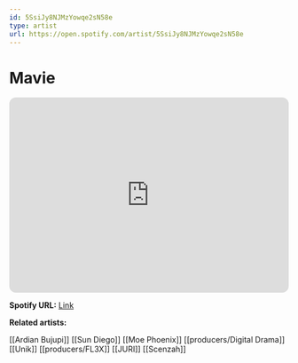 ```yaml
---
id: 5SsiJy8NJMzYowqe2sN58e
type: artist
url: https://open.spotify.com/artist/5SsiJy8NJMzYowqe2sN58e
---
```

# Mavie

<iframe style="border-radius:12px" src="https://open.spotify.com/embed/artist/5SsiJy8NJMzYowqe2sN58e" width="100%" height="352" frameBorder="0" allowfullscreen="" allow="autoplay; clipboard-write; encrypted-media; fullscreen; picture-in-picture" loading="lazy"></iframe>

**Spotify URL:** [Link](https://open.spotify.com/artist/5SsiJy8NJMzYowqe2sN58e)

**Related artists:**

[[Ardian Bujupi]]
[[Sun Diego]]
[[Moe Phoenix]]
[[producers/Digital Drama]]
[[Unik]]
[[producers/FL3X]]
[[JURI]]
[[Scenzah]]
